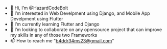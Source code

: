 - 👋 Hi, I’m @HazardCodeBolt
- 👀 I’m interested in Web Develpment using Django, and Mobile App Develpment using Flutter
- 🌱 I’m currently learning Flutter and Django
- 💞️ I’m looking to collaborate on any opensource project that can improve my skills in any of those two Frameworks
- 📫 How to reach me "b4ddr34ms23@gmail.com"

<!---
HazardCodeBolt/HazardCodeBolt is a ✨ special ✨ repository because its `README.md` (this file) appears on your GitHub profile.
You can click the Preview link to take a look at your changes.
--->
